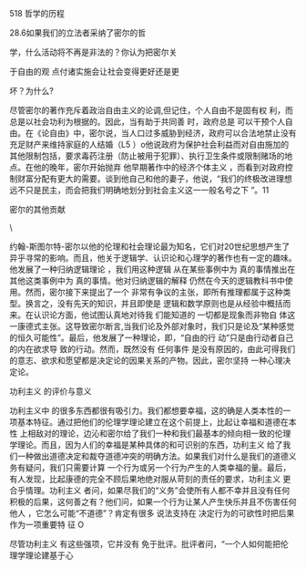 518 哲学的历程

28.6如果我们的立法者采纳了密尔的哲

学，什么活动将不再是非法的？你认为把密尔关

于自由的观 点付诸实施会让社会变得更好还是更

坏？为什么?

尽管密尔的著作充斥着政治自由主义的论调,但记住，个人自由不是固有权 利，而总是以社会功利为根据的。因此，当有助于共同善 时，政府总是 可以干预个人自由。在《论自由》中，密尔说，当人口过多威胁到经济，政府可以合法地禁止没有充足财产来维持家庭的人结婚（L5 ）o他说政府为保护社会利益而对自由施加的其他限制包括，要求毒药注册（防止被用于犯罪）、执行卫生条件或限制赌场的地点。在他的晚年，密尔开始抛弃 他早期著作中的经济个体主义 ，而看到对政府控 制财富分配有更大的需要。谈到他自己和他的妻子，他说，“我们的终极改进理想远不只是民主，而会把我们明确地划分到社会主义这一一般名号之下 ”。11

密尔的其他贡献

\

约翰-斯图尔特-密尔以他的伦理和社会理论最为知名，它们对20世纪思想产生了异乎寻常的影响。而且，他关于逻辑学、认识论和心理学的著作也有一定的趣味。他发展了一种归纳逻辑理论 ，我们用这种逻辑 从在某些事例中为 真的事情推出在其他这类事例中为 真的事情。他对归纳逻辑的解释 仍然在今天的逻辑教科书中使用。然而，密尔接下来提出了一个 非常有争议的主张，即所有推理都属于这种类型。换言之，没有先天的知识，并且即使是 逻辑和数学原则也是从经验中概括而来。在认识论方面，他试图认真地对待我 们能知道的 一切都是现象而非物自 体这一康德式主张。这导致密尔断言,当我们论及外部对象时，我们只是论及“某种感觉的恒久可能性”。最后，他发展了一种理论，即，“自由的行 动”只是由行动者自己的内在欲求导 致的行动。然而，既然没有 任何事件 是没有原因的，由此可得我们的意志、欲求和愿望都是决定论的因果关系的产物。因此，密尔坚持 一种心理决定论。

功利主义 的评价与意义

功利主义中 的很多东西都很有吸引力。我们都想要幸福，这的确是人类本性的一项基本特征。通过把他们的伦理学理论建立在这个前提上，比起让幸福和道德在本性 上相敌对的理论，边沁和密尔给了我们一种和我们最基本的倾向相一致的伦理学理论。而且，因为人们的幸福是某种具体的和可识别的东西，功利主义 给了我们一种做出道德决定和裁夺道德冲突的明确方法。如果我们对什么是我们的道德义务有疑问，我们只需要计算 一个行为或另一个行为产生的人类幸福的量。最后，有人发现，比起康德的完全不顾后果地绝对服从苛刻的责任的要求，功利主义 更合乎情理。功利主义 者问，如果尽我们的“义务”会使所有人都不幸并且没有任何积极的后果，这何善之有？他们问，如果一个行为让某人产生快乐并且不伤害任何他人 ，它怎么可能“不道德”？肯定有很多 说法支持在 决定行为的可欲性时把后果作为一项重要特 征 O

尽管功利主义 有这些强项，它并没有 免于批评。批评者问，“一个人如何能把伦理学理论建基于心